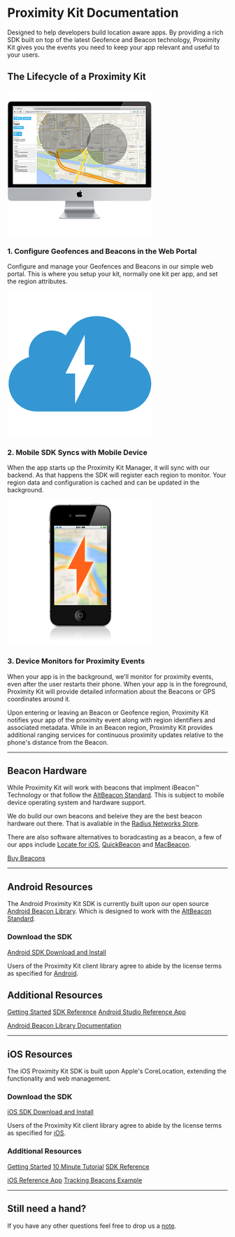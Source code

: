 # Proximity Kit Documentation

Designed to help developers build location aware apps. By providing a rich SDK built on top of the latest Geofence and Beacon technology, Proximity Kit gives you the events you need to keep your app relevant and useful to your users.


## The Lifecycle of a Proximity Kit

<div class="tiles clearfix">
  <div class="tile">
    <img class="tile-image" src="pk-configure.png">
    <h3>1. Configure Geofences and Beacons in the Web Portal</h3>
    <p>Configure and manage your Geofences and Beacons in our simple web portal. This is where you setup your kit, normally one kit per app, and set the region attributes.</p>
  </div>
  <div class="tile">
    <img class="tile-image" src="pk-cloud.png">
    <h3> 2. Mobile SDK Syncs with Mobile Device </h3>
    <p> When the app starts up the Proximity Kit Manager, it will sync with our backend. As that happens the SDK will register each region to monitor. Your region data and configuration is cached and can be updated in the background.</p>
  </div>
  <div class="tile">
    <img class="tile-image" src="pk-monitor.png">
    <h3> 3. Device Monitors for Proximity Events </h3>
    <p> When your app is in the background, we'll monitor for proximity events, even after the user restarts their phone. When your app is in the foreground, Proximity Kit will provide detailed information about the Beacons or GPS coordinates around it.</p>
  </div>
</div>

Upon entering or leaving an Beacon or Geofence region, Proximity Kit notifies your app of the proximity event along with region identifiers and associated metadata. While in an Beacon region, Proximity Kit provides additional ranging services for continuous proximity updates relative to the phone's distance from the Beacon.

---

## Beacon Hardware

While Proximity Kit will work with beacons that implment iBeacon™ Technology or that follow the [AltBeacon Standard](http://altbeacon.org/). This is subject to mobile device operating system and hardware support.

We do build our own beacons and beleive they are the best beacon hardware out there. That is avaliable in the [Radius Networks Store](http://store.radiusnetworks.com/).

There are also software alternatives to boradcasting as a beacon, a few of our apps include [Locate for iOS](http://store.radiusnetworks.com/collections/all/products/locate-ibeacon-app), [QuickBeacon](http://store.radiusnetworks.com/collections/software/products/quickbeacon) and [MacBeacon](http://store.radiusnetworks.com/collections/all/products/macbeacon).


<a class="btn" href="http://store.radiusnetworks.com/">Buy Beacons</a>

---

## Android Resources

The Android Proximity Kit SDK is currently built upon our open source
[Android Beacon Library](https://github.com/AltBeacon/android-beacon-library).
Which is designed to work with the [AltBeacon Standard](http://altbeacon.org/).

### Download the SDK

<a class="btn" href="https://proximitykit.radiusnetworks.com/android-download">Android SDK Download and Install</a>

Users of the Proximity Kit client library agree to abide by the license terms as specified for <a href="android/license">Android</a>.

## Additional Resources

<a class="btn" href="android/getting-started">Getting Started</a>
<a class="btn" href="http://developer.radiusnetworks.com/proximitykit/android/docs/0.2.0/">SDK Reference</a>
<a class="btn" href="https://github.com/RadiusNetworks/proximitykit-reference-android">Android Studio Reference App</a>

<a class="btn" href="https://altbeacon.github.io/android-beacon-library/javadoc/index.html">Android Beacon Library Documentation</a>

---

## iOS Resources

The iOS Proximity Kit SDK is built upon Apple's CoreLocation, extending the functionality and web management.

### Download the SDK

<a class="btn" href="https://proximitykit.radiusnetworks.com/download">iOS SDK Download and Install</a>

Users of the Proximity Kit client library agree to abide by the license terms as specified for [iOS](ios/license).

### Additional Resources

<a class="btn" href="ios/getting-started">Getting Started</a> <a class="btn" href="ios/webbeacon">10 Minute Tutorial</a> <a class="btn" href="http://developer.radiusnetworks.com/proximitykit/ios/docs/">SDK Reference</a>

<a class="btn" href="https://github.com/RadiusNetworks/proximity-kit-ios-example">iOS Reference App</a> <a class="btn" href="ios/tracking-beacons">Tracking Beacons Example</a>

---

## Still need a hand?

If you have any other questions feel free to drop us a [note](mailto:support@radiusnetworks.com).

